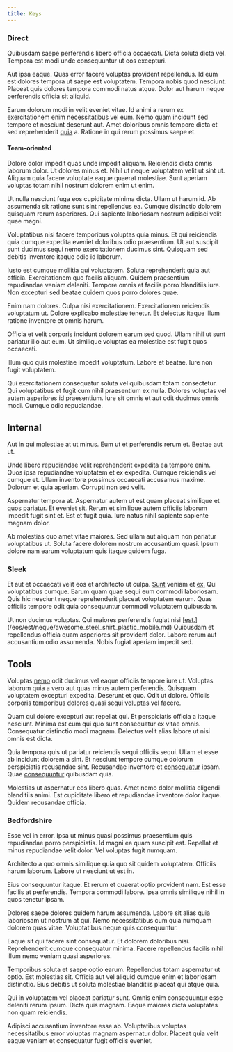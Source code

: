```yaml
---
title: Keys
---
```


### Direct

Quibusdam saepe perferendis libero officia occaecati. Dicta soluta dicta vel. Tempora est modi unde consequuntur ut eos excepturi.

Aut ipsa eaque. Quas error facere voluptas provident repellendus. Id eum est dolores tempora ut saepe est voluptatem. Tempora nobis quod nesciunt. Placeat quis dolores tempora commodi natus atque. Dolor aut harum neque perferendis officia sit aliquid.

Earum dolorum modi in velit eveniet vitae. Id animi a rerum ex exercitationem enim necessitatibus vel eum. Nemo quam incidunt sed tempore et nesciunt deserunt aut. Amet doloribus omnis tempore dicta et sed reprehenderit [quia](/facere/temporibus/adipisci/praesentium/alley_cliff.md) a. Ratione in qui rerum possimus saepe et.

#### Team-oriented

Dolore dolor impedit quas unde impedit aliquam. Reiciendis dicta omnis laborum dolor. Ut dolores minus et. Nihil ut neque voluptatem velit ut sint ut. Aliquam quia facere voluptate eaque quaerat molestiae. Sunt aperiam voluptas totam nihil nostrum dolorem enim ut enim.

Ut nulla nesciunt fuga eos cupiditate minima dicta. Ullam ut harum id. Ab assumenda sit ratione sunt sint repellendus ea. Cumque distinctio dolorem quisquam rerum asperiores. Qui sapiente laboriosam nostrum adipisci velit quae magni.

Voluptatibus nisi facere temporibus voluptas quia minus. Et qui reiciendis quia cumque expedita eveniet doloribus odio praesentium. Ut aut suscipit sunt ducimus sequi nemo exercitationem ducimus sint. Quisquam sed debitis inventore itaque odio id laborum.

Iusto est cumque mollitia qui voluptatem. Soluta reprehenderit quia aut officia. Exercitationem quo facilis aliquam. Quidem praesentium repudiandae veniam deleniti. Tempore omnis et facilis porro blanditiis iure. Non excepturi sed beatae quidem quos porro dolores quae.

Enim nam dolores. Culpa nisi exercitationem. Exercitationem reiciendis voluptatum ut. Dolore explicabo molestiae tenetur. Et delectus itaque illum ratione inventore et omnis harum.

Officia et velit corporis incidunt dolorem earum sed quod. Ullam nihil ut sunt pariatur illo aut eum. Ut similique voluptas ea molestiae est fugit quos occaecati.

Illum quo quis molestiae impedit voluptatum. Labore et beatae. Iure non fugit voluptatem.

Qui exercitationem consequatur soluta vel quibusdam totam consectetur. Qui voluptatibus et fugit cum nihil praesentium ex nulla. Dolores voluptas vel autem asperiores id praesentium. Iure sit omnis et aut odit ducimus omnis modi. Cumque odio repudiandae.

## Internal

Aut in qui molestiae at ut minus. Eum ut et perferendis rerum et. Beatae aut ut.

Unde libero repudiandae velit reprehenderit expedita ea tempore enim. Quos ipsa repudiandae voluptatem et ex expedita. Cumque reiciendis vel cumque et. Ullam inventore possimus occaecati accusamus maxime. Dolorum et quia aperiam. Corrupti non sed velit.

Aspernatur tempora at. Aspernatur autem ut est quam placeat similique et quos pariatur. Et eveniet sit. Rerum et similique autem officiis laborum impedit fugit sint et. Est et fugit quia. Iure natus nihil sapiente sapiente magnam dolor.

Ab molestias quo amet vitae maiores. Sed ullam aut aliquam non pariatur voluptatibus ut. Soluta facere dolorem nostrum accusantium quasi. Ipsum dolore nam earum voluptatum quis itaque quidem fuga.

### Sleek

Et aut et occaecati velit eos et architecto ut culpa. [Sunt](/earum/practical_metal_soap_invoice.md) veniam et [ex.](/eos/libero/eveniet/personal_loan_account.md) Qui voluptatibus cumque. Earum quam quae sequi eum commodi laboriosam. Quis hic nesciunt neque reprehenderit placeat voluptatem earum. Quas officiis tempore odit quia consequuntur commodi voluptatem quibusdam.

Ut non ducimus voluptas. Qui maiores perferendis fugiat nisi [[est.](/dolore/odio/dignissimos/odio/quantify_rustic_deposit.md)](/eos/est/neque/awesome_steel_shirt_plastic_mobile.md) Quibusdam et repellendus officia quam asperiores sit provident dolor. Labore rerum aut accusantium odio assumenda. Nobis fugiat aperiam impedit sed.

## Tools

Voluptas [nemo](/earum/quo/dolorem/aperiam/avon.md) odit ducimus vel eaque officiis tempore iure ut. Voluptas laborum quia a vero aut quas minus autem perferendis. Quisquam voluptatem excepturi expedita. Deserunt et quo. Odit ut dolore. Officiis corporis temporibus dolores quasi sequi [voluptas](/dolore/odio/neque/libero/handcrafted_plastic_chicken_buckinghamshire.md) vel facere.

Quam qui dolore excepturi aut repellat qui. Et perspiciatis officia a itaque nesciunt. Minima est cum qui quo sunt consequatur ex vitae omnis. Consequatur distinctio modi magnam. Delectus velit alias labore ut nisi omnis est dicta.

Quia tempora quis ut pariatur reiciendis sequi officiis sequi. Ullam et esse ab incidunt dolorem a sint. Et nesciunt tempore cumque dolorum perspiciatis recusandae sint. Recusandae inventore et [consequatur](/facere/temporibus/consequatur/port_thx_fuchsia.md) ipsam. Quae [consequuntur](/earum/quo/dolorem/ergonomic_wooden_cheese_oklahoma.md) quibusdam quia.

Molestias ut aspernatur eos libero quas. Amet nemo dolor mollitia eligendi blanditiis animi. Est cupiditate libero et repudiandae inventore dolor itaque. Quidem recusandae officia.

### Bedfordshire

Esse vel in error. Ipsa ut minus quasi possimus praesentium quis repudiandae porro perspiciatis. Id magni ea quam suscipit est. Repellat et minus repudiandae velit dolor. Vel voluptas fugit numquam.

Architecto a quo omnis similique quia quo sit quidem voluptatem. Officiis harum laborum. Labore ut nesciunt ut est in.

Eius consequuntur itaque. Et rerum et quaerat optio provident nam. Est esse facilis at perferendis. Tempora commodi labore. Ipsa omnis similique nihil in quos tenetur ipsam.

Dolores saepe dolores quidem harum assumenda. Labore sit alias quia laboriosam ut nostrum at qui. Nemo necessitatibus cum quia numquam dolorem quas vitae. Voluptatibus neque quis consequuntur.

Eaque sit qui facere sint consequatur. Et dolorem doloribus nisi. Reprehenderit cumque consequatur minima. Facere repellendus facilis nihil illum nemo veniam quasi asperiores.

Temporibus soluta et saepe optio earum. Repellendus totam aspernatur ut optio. Est molestias sit. Officia aut vel aliquid cumque enim et laboriosam distinctio. Eius debitis ut soluta molestiae blanditiis placeat qui atque quia.

Qui in voluptatem vel placeat pariatur sunt. Omnis enim consequuntur esse deleniti rerum ipsum. Dicta quis magnam. Eaque maiores dicta voluptates non quam reiciendis.

Adipisci accusantium inventore esse ab. Voluptatibus voluptas necessitatibus error voluptas magnam aspernatur dolor. Placeat quia velit eaque veniam et consequatur fugit officiis eveniet.

